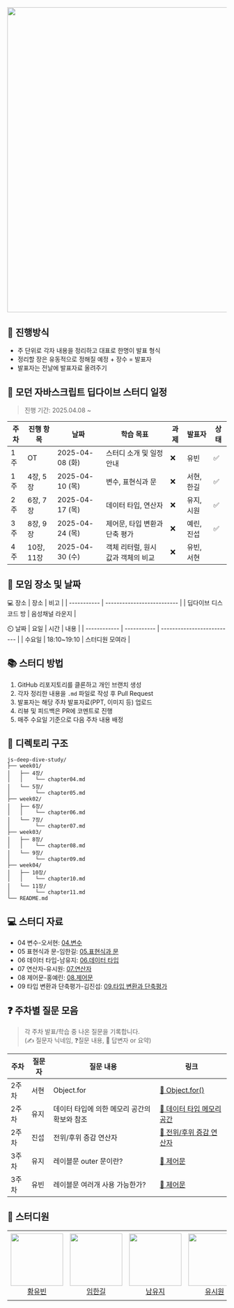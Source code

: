 ## <img src="https://velog.velcdn.com/images/narcoker/post/9c9f1651-931c-49b2-9f57-8a879b432bd4/image.png" width="700" />

## 🎈 진행방식

- 주 단위로 각자 내용을 정리하고 대표로 한명이 발표 형식
- 정리할 장은 유동적으로 정해질 예정 + 장수 = 발표자
- 발표자는 전날에 발표자료 올려주기

## 📘 모던 자바스크립트 딥다이브 스터디 일정

> 진행 기간: 2025.04.08 ~

| 주차 | 진행 항목  | 날짜            | 학습 목표                          | 과제 | 발표자     | 상태 |
| ---- | ---------- | --------------- | ---------------------------------- | ---- | ---------- | ---- |
| 1주  | OT         | 2025-04-08 (화) | 스터디 소개 및 일정 안내           | ❌   | 유빈       | ✅   |
| 1주  | 4장, 5장   | 2025-04-10 (목) | 변수, 표현식과 문                  | ❌   | 서현, 한길 | ✅   |
| 2주  | 6장, 7장   | 2025-04-17 (목) | 데이터 타입, 연산자                | ❌   | 유지, 시원 | ✅   |
| 3주  | 8장, 9장   | 2025-04-24 (목) | 제어문, 타입 변환과 단축 평가      | ❌   | 예린, 진섭 | ✅   |
| 4주  | 10장, 11장 | 2025-04-30 (수) | 객체 리터럴, 원시 값과 객체의 비교 | ❌   | 유빈, 서현 |      |

## 📌 모임 장소 및 날짜

💻 장소
| 장소 | 비고 |
| ----------- | -------------------------- |
| 딥다이브 디스코드 방 | 음성채널 라운지 |

⏲️ 날짜
| 요일 | 시간 | 내용 |
| ------------ | ----------- | -------------------------- |
| 수요일 | 18:10~19:10 | 스터디원 모여라 |

## 📚 스터디 방법

1. GitHub 리포지토리를 클론하고 개인 브랜치 생성
2. 각자 정리한 내용을 `.md` 파일로 작성 후 Pull Request
3. 발표자는 해당 주차 발표자료(PPT, 이미지 등) 업로드
4. 리뷰 및 피드백은 PR에 코멘트로 진행
5. 매주 수요일 기준으로 다음 주차 내용 배정

## 📂 디렉토리 구조

```
js-deep-dive-study/
├── week01/
│   ├── 4장/
│   │    └── chapter04.md
│   └── 5장/
│        └── chapter05.md
├── week02/
│   ├── 6장/
│   │    └── chapter06.md
│   └── 7장/
│        └── chapter07.md
├── week03/
│   ├── 8장/
│   │    └── chapter08.md
│   └── 9장/
│        └── chapter09.md
├── week04/
│   ├── 10장/
│   │    └── chapter10.md
│   └── 11장/
│        └── chapter11.md
└── README.md
```

## 💻 스터디 자료

- 04 변수-오서현: [04.변수](/week01/4장/se5ri04.md)
- 05 표현식과 문-임한길: [05.표현식과 문](/week01/5장/chapter05.md)
- 06 데이터 타입-남유지: [06.데이터 타입](/week02/6장/datatype06.md)
- 07 연산자-유시원: [07.연산자](/week02/7장/chapter07.md)
- 08 제어문-홍예린: [08.제어문](/week03/8장/chapter08.md)
- 09 타입 변환과 단축평가-김진섭: [09.타입 변환과 단축평가](/week03/9장/chapter09.md)

## ❓ 주차별 질문 모음

> 각 주차 발표/학습 중 나온 질문을 기록합니다.  
> (✍️ 질문자 닉네임, ❓질문 내용, 💬 답변자 or 요약)

| 주차  | 질문자 | 질문 내용                                    | 링크                                                  |
| ----- | ------ | -------------------------------------------- | ----------------------------------------------------- |
| 2주차 | 서현   | Object.for                                   | [📎 Object.for()](week02/Q&A/week02-Q.md/)            |
| 2주차 | 유지   | 데이터 타입에 의한 메모리 공간의 확보와 참조 | [📎 데이터 타입 메모리 공간](week02/Q&A/week02-Q.md/) |
| 2주차 | 진섭   | 전위/후위 증감 연산자                        | [📎 전위/후위 증감 연산자](week02/Q&A/week02-Q.md/)   |
| 3주차 | 유지   | 레이블문 outer 문이란?                       | [📎 제어문](week03/Q&A/week03-QA.md)                  |
| 3주차 | 유빈   | 레이블문 여러개 사용 가능한가?               | [📎 제어문](week03/Q&A/week03-QA.md)                  |

## 👥 스터디원

<table>
  <tr height="160px">
    <td align="center">
      <a href="https://github.com/YouVin"><img height="120px" width="120px" src="https://avatars.githubusercontent.com/YouVin"/></a>
      <br />
      <a href="https://github.com/YouVin">황유빈</a>
    </td>
    <td align="center">
      <a href="https://github.com/onewayay"><img height="120px" width="120px" src="https://avatars.githubusercontent.com/onewayay"/></a>
      <br />
      <a href="https://github.com/onewayay">임한길</a>
    </td>
    <td align="center">
      <a href="https://github.com/mumuyuji"><img height="120px" width="120px" src="https://avatars.githubusercontent.com/mumuyuji"/></a>
      <br />
      <a href="https://github.com/mumuyuji">남유지</a>
    </td>
     <td align="center">
      <a href="https://github.com/SiwonYoo"><img height="120px" width="120px" src="https://avatars.githubusercontent.com/SiwonYoo"/></a>
      <br />
      <a href="https://github.com/SiwonYoo">유시원</a>
    </td>
     <td align="center">
      <a href="https://github.com/Jinseob92"><img height="120px" width="120px" src="https://avatars.githubusercontent.com/Jinseob92"/></a>
      <br />
      <a href="https://github.com/Jinseob92">김진섭</a>
    </td>
     <td align="center">
      <a href="https://github.com/se5ri"><img height="120px" width="120px" src="https://avatars.githubusercontent.com/se5ri"/></a>
      <br />
      <a href="https://github.com/se5ri">오서현</a>
    </td>
         <td align="center">
      <a href="https://github.com/hhongye"><img height="120px" width="120px" src="https://avatars.githubusercontent.com/hhongye"/></a>
      <br />
      <a href="https://github.com/hhongye">홍예린</a>
    </td>
  </tr>
</table>
